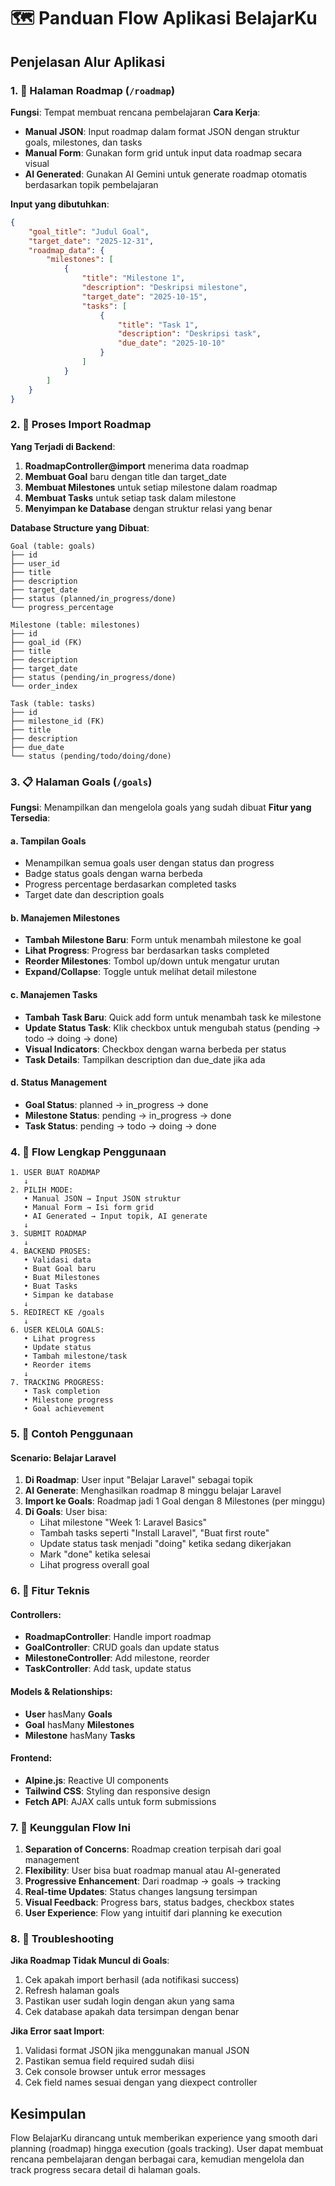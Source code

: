 # 🗺️ Panduan Flow Aplikasi BelajarKu

## Penjelasan Alur Aplikasi

### 1. 📝 Halaman Roadmap (`/roadmap`)

**Fungsi**: Tempat membuat rencana pembelajaran
**Cara Kerja**:

-   **Manual JSON**: Input roadmap dalam format JSON dengan struktur goals, milestones, dan tasks
-   **Manual Form**: Gunakan form grid untuk input data roadmap secara visual
-   **AI Generated**: Gunakan AI Gemini untuk generate roadmap otomatis berdasarkan topik pembelajaran

**Input yang dibutuhkan**:

```json
{
    "goal_title": "Judul Goal",
    "target_date": "2025-12-31",
    "roadmap_data": {
        "milestones": [
            {
                "title": "Milestone 1",
                "description": "Deskripsi milestone",
                "target_date": "2025-10-15",
                "tasks": [
                    {
                        "title": "Task 1",
                        "description": "Deskripsi task",
                        "due_date": "2025-10-10"
                    }
                ]
            }
        ]
    }
}
```

### 2. 🔄 Proses Import Roadmap

**Yang Terjadi di Backend**:

1. **RoadmapController@import** menerima data roadmap
2. **Membuat Goal** baru dengan title dan target_date
3. **Membuat Milestones** untuk setiap milestone dalam roadmap
4. **Membuat Tasks** untuk setiap task dalam milestone
5. **Menyimpan ke Database** dengan struktur relasi yang benar

**Database Structure yang Dibuat**:

```
Goal (table: goals)
├── id
├── user_id
├── title
├── description
├── target_date
├── status (planned/in_progress/done)
└── progress_percentage

Milestone (table: milestones)
├── id
├── goal_id (FK)
├── title
├── description
├── target_date
├── status (pending/in_progress/done)
└── order_index

Task (table: tasks)
├── id
├── milestone_id (FK)
├── title
├── description
├── due_date
└── status (pending/todo/doing/done)
```

### 3. 📋 Halaman Goals (`/goals`)

**Fungsi**: Menampilkan dan mengelola goals yang sudah dibuat
**Fitur yang Tersedia**:

#### a. **Tampilan Goals**

-   Menampilkan semua goals user dengan status dan progress
-   Badge status goals dengan warna berbeda
-   Progress percentage berdasarkan completed tasks
-   Target date dan description goals

#### b. **Manajemen Milestones**

-   **Tambah Milestone Baru**: Form untuk menambah milestone ke goal
-   **Lihat Progress**: Progress bar berdasarkan tasks completed
-   **Reorder Milestones**: Tombol up/down untuk mengatur urutan
-   **Expand/Collapse**: Toggle untuk melihat detail milestone

#### c. **Manajemen Tasks**

-   **Tambah Task Baru**: Quick add form untuk menambah task ke milestone
-   **Update Status Task**: Klik checkbox untuk mengubah status (pending → todo → doing → done)
-   **Visual Indicators**: Checkbox dengan warna berbeda per status
-   **Task Details**: Tampilkan description dan due_date jika ada

#### d. **Status Management**

-   **Goal Status**: planned → in_progress → done
-   **Milestone Status**: pending → in_progress → done
-   **Task Status**: pending → todo → doing → done

### 4. 🔄 Flow Lengkap Penggunaan

```
1. USER BUAT ROADMAP
   ↓
2. PILIH MODE:
   • Manual JSON → Input JSON struktur
   • Manual Form → Isi form grid
   • AI Generated → Input topik, AI generate
   ↓
3. SUBMIT ROADMAP
   ↓
4. BACKEND PROSES:
   • Validasi data
   • Buat Goal baru
   • Buat Milestones
   • Buat Tasks
   • Simpan ke database
   ↓
5. REDIRECT KE /goals
   ↓
6. USER KELOLA GOALS:
   • Lihat progress
   • Update status
   • Tambah milestone/task
   • Reorder items
   ↓
7. TRACKING PROGRESS:
   • Task completion
   • Milestone progress
   • Goal achievement
```

### 5. 🚀 Contoh Penggunaan

#### Scenario: Belajar Laravel

1. **Di Roadmap**: User input "Belajar Laravel" sebagai topik
2. **AI Generate**: Menghasilkan roadmap 8 minggu belajar Laravel
3. **Import ke Goals**: Roadmap jadi 1 Goal dengan 8 Milestones (per minggu)
4. **Di Goals**: User bisa:
    - Lihat milestone "Week 1: Laravel Basics"
    - Tambah tasks seperti "Install Laravel", "Buat first route"
    - Update status task menjadi "doing" ketika sedang dikerjakan
    - Mark "done" ketika selesai
    - Lihat progress overall goal

### 6. 🔧 Fitur Teknis

#### Controllers:

-   **RoadmapController**: Handle import roadmap
-   **GoalController**: CRUD goals dan update status
-   **MilestoneController**: Add milestone, reorder
-   **TaskController**: Add task, update status

#### Models & Relationships:

-   **User** hasMany **Goals**
-   **Goal** hasMany **Milestones**
-   **Milestone** hasMany **Tasks**

#### Frontend:

-   **Alpine.js**: Reactive UI components
-   **Tailwind CSS**: Styling dan responsive design
-   **Fetch API**: AJAX calls untuk form submissions

### 7. 🎯 Keunggulan Flow Ini

1. **Separation of Concerns**: Roadmap creation terpisah dari goal management
2. **Flexibility**: User bisa buat roadmap manual atau AI-generated
3. **Progressive Enhancement**: Dari roadmap → goals → tracking
4. **Real-time Updates**: Status changes langsung tersimpan
5. **Visual Feedback**: Progress bars, status badges, checkbox states
6. **User Experience**: Flow yang intuitif dari planning ke execution

### 8. 🐛 Troubleshooting

**Jika Roadmap Tidak Muncul di Goals**:

1. Cek apakah import berhasil (ada notifikasi success)
2. Refresh halaman goals
3. Pastikan user sudah login dengan akun yang sama
4. Cek database apakah data tersimpan dengan benar

**Jika Error saat Import**:

1. Validasi format JSON jika menggunakan manual JSON
2. Pastikan semua field required sudah diisi
3. Cek console browser untuk error messages
4. Cek field names sesuai dengan yang diexpect controller

## Kesimpulan

Flow BelajarKu dirancang untuk memberikan experience yang smooth dari planning (roadmap) hingga execution (goals tracking). User dapat membuat rencana pembelajaran dengan berbagai cara, kemudian mengelola dan track progress secara detail di halaman goals.

